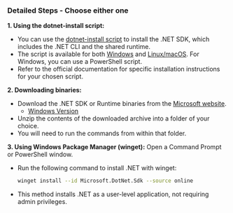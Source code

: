 ### Detailed Steps - Choose either one
**1. Using the dotnet-install script:**
- You can use the [dotnet-install script][1] to install the .NET SDK, which includes the .NET CLI and the shared runtime. 
- The script is available for both [Windows][1w] and [Linux/macOS][1l]. 
For Windows, you can use a PowerShell script. 
- Refer to the official documentation for specific installation instructions for your chosen script. 

**2. Downloading binaries:**
- Download the .NET SDK or Runtime binaries from the [Microsoft website][2]. 
  - [Windows Version][2w]
- Unzip the contents of the downloaded archive into a folder of your choice. 
- You will need to run the commands from within that folder.

**3. Using Windows Package Manager (winget):**
Open a Command Prompt or PowerShell window. 
- Run the following command to install .NET with winget: 
  ```bash
  winget install --id Microsoft.DotNet.Sdk --source online
  ```
- This method installs .NET as a user-level application, not requiring admin privileges. 


[1]:https://learn.microsoft.com/en-us/dotnet/core/tools/dotnet-install-script
[1w]:https://dot.net/v1/dotnet-install.ps1
[1l]:https://dot.net/v1/dotnet-install.sh

[2x]:https://learn.microsoft.com/en-us/dotnet/core/install/windows
[2]:https://dotnet.microsoft.com/en-us/download/dotnet
[2w]:https://dotnet.microsoft.com/en-us/download/dotnet/thank-you/sdk-8.0.410-windows-x64-binaries

